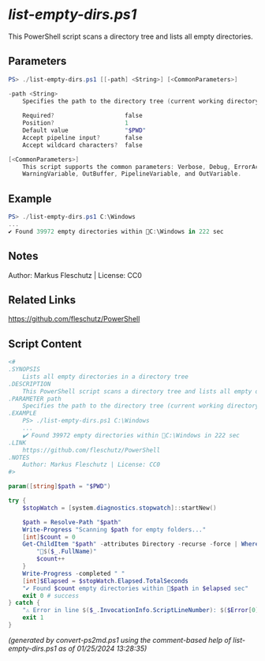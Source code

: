 *list-empty-dirs.ps1*
================

This PowerShell script scans a directory tree and lists all empty directories.

Parameters
----------
```powershell
PS> ./list-empty-dirs.ps1 [[-path] <String>] [<CommonParameters>]

-path <String>
    Specifies the path to the directory tree (current working directory by default)
    
    Required?                    false
    Position?                    1
    Default value                "$PWD"
    Accept pipeline input?       false
    Accept wildcard characters?  false

[<CommonParameters>]
    This script supports the common parameters: Verbose, Debug, ErrorAction, ErrorVariable, WarningAction, 
    WarningVariable, OutBuffer, PipelineVariable, and OutVariable.
```

Example
-------
```powershell
PS> ./list-empty-dirs.ps1 C:\Windows
...
✔️ Found 39972 empty directories within 📂C:\Windows in 222 sec

```

Notes
-----
Author: Markus Fleschutz | License: CC0

Related Links
-------------
https://github.com/fleschutz/PowerShell

Script Content
--------------
```powershell
<#
.SYNOPSIS
	Lists all empty directories in a directory tree
.DESCRIPTION
	This PowerShell script scans a directory tree and lists all empty directories.
.PARAMETER path
	Specifies the path to the directory tree (current working directory by default)
.EXAMPLE
	PS> ./list-empty-dirs.ps1 C:\Windows
	...
	✔️ Found 39972 empty directories within 📂C:\Windows in 222 sec
.LINK
	https://github.com/fleschutz/PowerShell
.NOTES
	Author: Markus Fleschutz | License: CC0
#>

param([string]$path = "$PWD")

try {
	$stopWatch = [system.diagnostics.stopwatch]::startNew()

	$path = Resolve-Path "$path"
	Write-Progress "Scanning $path for empty folders..."
	[int]$count = 0
	Get-ChildItem "$path" -attributes Directory -recurse -force | Where-Object { @(Get-ChildItem $_.FullName -force).Count -eq 0 } | ForEach-Object {
		"📂$($_.FullName)"
		$count++
	}
	Write-Progress -completed " "
	[int]$Elapsed = $stopWatch.Elapsed.TotalSeconds
	"✔️ Found $count empty directories within 📂$path in $elapsed sec" 
	exit 0 # success
} catch {
	"⚠️ Error in line $($_.InvocationInfo.ScriptLineNumber): $($Error[0])"
	exit 1
}
```

*(generated by convert-ps2md.ps1 using the comment-based help of list-empty-dirs.ps1 as of 01/25/2024 13:28:35)*
